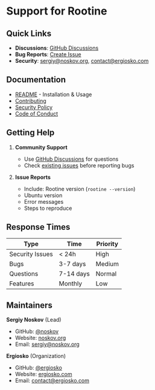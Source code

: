 # Support for Rootine

## Quick Links

- **Discussions**: [GitHub Discussions](https://github.com/ergiosko/rootine/discussions)
- **Bug Reports**: [Create Issue](https://github.com/ergiosko/rootine/issues/new?labels=bug)
- **Security**: <sergiy@noskov.org>, <contact@ergiosko.com>

## Documentation

- [README](../README.md) - Installation & Usage
- [Contributing](CONTRIBUTING.md)
- [Security Policy](SECURITY.md)
- [Code of Conduct](CODE_OF_CONDUCT.md)

## Getting Help

1. **Community Support**
    - Use [GitHub Discussions](https://github.com/ergiosko/rootine/discussions) for questions
    - Check [existing issues](https://github.com/ergiosko/rootine/issues) before reporting bugs

2. **Issue Reports**
    - Include: Rootine version (`rootine --version`)
    - Ubuntu version
    - Error messages
    - Steps to reproduce

## Response Times

| Type            | Time        | Priority |
|-----------------|-------------|----------|
| Security Issues | < 24h       | High     |
| Bugs            | 3-7 days    | Medium   |
| Questions       | 7-14 days   | Normal   |
| Features        | Monthly     | Low      |

## Maintainers

**Sergiy Noskov** (Lead)

- GitHub: [@noskov](https://github.com/noskov)
- Website: [noskov.org](https://noskov.org)
- Email: <sergiy@noskov.org>

**Ergiosko** (Organization)

- GitHub: [@ergiosko](https://github.com/ergiosko)
- Website: [ergiosko.com](https://ergiosko.com)
- Email: <contact@ergiosko.com>
